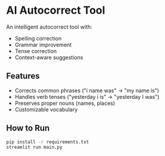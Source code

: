 # AI Autocorrect Tool

An intelligent autocorrect tool with:
- Spelling correction
- Grammar improvement
- Tense correction
- Context-aware suggestions

## Features
- Corrects common phrases ("i name was" → "my name is")
- Handles verb tenses ("yesterday i is" → "yesterday I was")
- Preserves proper nouns (names, places)
- Customizable vocabulary

## How to Run
```bash
pip install -r requirements.txt
streamlit run main.py
